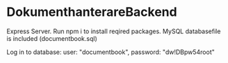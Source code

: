 # DokumenthanterareBackend
Express Server. Run npm i to install reqired packages. MySQL databasefile is included (documentbook.sql)

Log in to database:
 user: "documentbook",
 password: "dw!DBpw54root"
